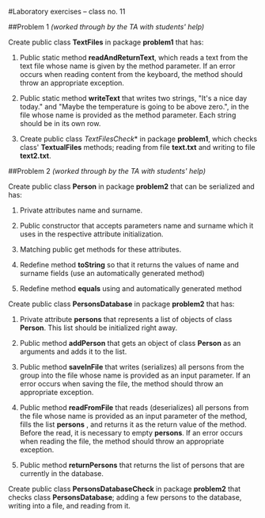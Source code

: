 #Laboratory exercises – class no. 11


##Problem 1
*(worked through by the TA with students' help)*

Create public class **TextFiles** in package **problem1** that has:

1. Public static method **readAndReturnText**, which reads a text from the text file whose name is given by the method parameter. If an error occurs when reading content from the keyboard, the method should throw an appropriate exception.

2. Public static method **writeText** that writes two strings, "It's a nice day today." and
"Maybe the temperature is going to be above zero.", in the file whose name is provided as the method parameter. Each string should be in its own row.

3. Create public class *TextFilesCheck** in package **problem1**, which checks class' **TextualFiles** methods; reading from file **text.txt** and writing to file **text2.txt**.

##Problem 2
*(worked through by the TA with students' help)*

Create public class **Person** in package **problem2** that can be serialized and has:

1. Private attributes name and surname.

2. Public constructor that accepts parameters name and surname which it uses in the respective attribute initialization.

3. Matching public get methods for these attributes.

4. Redefine method **toString** so that it returns the values of name and surname fields (use an automatically generated method)

5. Redefine method **equals** using and automatically generated method

Create public class **PersonsDatabase** in package **problem2** that has:

1. Private attribute **persons** that represents a list of objects of class **Person**. This list should be initialized right away.

2. Public method **addPerson** that gets an object of class **Person**  as an arguments and adds it to the list.

3. Public method **saveInFile** that writes (serializes) all persons from the group into the file whose name is provided as an input parameter. If an error occurs when saving the file, the method should throw an appropriate exception.

4. Public method **readFromFile** that reads (deserializes) all persons from the file whose name is provided as an input parameter of the method, fills the list **persons** , and returns it as the return value of the method. Before the read, it is necessary to empty **persons**. If an error occurs when reading the file, the method should throw an appropriate exception.

5. Public method **returnPersons** that returns the list of persons that are currently in the database.

Create public class **PersonsDatabaseCheck** in package **problem2** that checks class **PersonsDatabase**; adding a few persons to the database, writing into a file, and reading from it.
